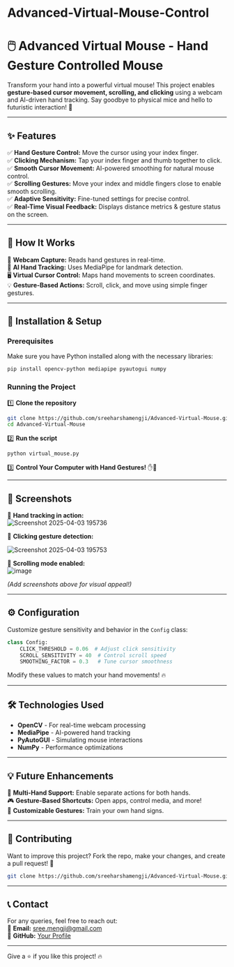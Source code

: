 # Advanced-Virtual-Mouse-Control

# 🖱️ Advanced Virtual Mouse - Hand Gesture Controlled Mouse

Transform your hand into a powerful virtual mouse! This project enables **gesture-based cursor movement, scrolling, and clicking** using a webcam and AI-driven hand tracking. Say goodbye to physical mice and hello to futuristic interaction! 🚀

---

## ✨ Features
✅ **Hand Gesture Control:** Move the cursor using your index finger.  
✅ **Clicking Mechanism:** Tap your index finger and thumb together to click.  
✅ **Smooth Cursor Movement:** AI-powered smoothing for natural mouse control.  
✅ **Scrolling Gestures:** Move your index and middle fingers close to enable smooth scrolling.  
✅ **Adaptive Sensitivity:** Fine-tuned settings for precise control.  
✅ **Real-Time Visual Feedback:** Displays distance metrics & gesture status on the screen.  

---

## 🎯 How It Works
📸 **Webcam Capture:** Reads hand gestures in real-time.  
🤖 **AI Hand Tracking:** Uses MediaPipe for landmark detection.  
🖥️ **Virtual Cursor Control:** Maps hand movements to screen coordinates.  
💡 **Gesture-Based Actions:** Scroll, click, and move using simple finger gestures.  

---

## 🚀 Installation & Setup

### Prerequisites
Make sure you have Python installed along with the necessary libraries:

```sh
pip install opencv-python mediapipe pyautogui numpy
```

### Running the Project
1️⃣ **Clone the repository**
```sh
git clone https://github.com/sreeharshamengji/Advanced-Virtual-Mouse.git
cd Advanced-Virtual-Mouse
```
2️⃣ **Run the script**
```sh
python virtual_mouse.py
```
3️⃣ **Control Your Computer with Hand Gestures!** ✋🤖

---

## 📸 Screenshots
📌 **Hand tracking in action:**  
![Screenshot 2025-04-03 195736](https://github.com/user-attachments/assets/2b24273a-4354-4bf2-9575-3686fb6031f5)

📌 **Clicking gesture detection:**  

![Screenshot 2025-04-03 195753](https://github.com/user-attachments/assets/3f0b8b52-5646-44fb-9ab2-2bc4d1c716cc)

📌 **Scrolling mode enabled:**  
![image](https://github.com/user-attachments/assets/048222f7-7ed4-4a5a-84ce-a893194b8d73)

*(Add screenshots above for visual appeal!)*

---

## ⚙️ Configuration
Customize gesture sensitivity and behavior in the `Config` class:

```python
class Config:
    CLICK_THRESHOLD = 0.06  # Adjust click sensitivity
    SCROLL_SENSITIVITY = 40  # Control scroll speed
    SMOOTHING_FACTOR = 0.3   # Tune cursor smoothness
```

Modify these values to match your hand movements! 🔥

---

## 🛠️ Technologies Used
- **OpenCV** - For real-time webcam processing
- **MediaPipe** - AI-powered hand tracking
- **PyAutoGUI** - Simulating mouse interactions
- **NumPy** - Performance optimizations

---

## 💡 Future Enhancements
🚀 **Multi-Hand Support:** Enable separate actions for both hands.  
🎮 **Gesture-Based Shortcuts:** Open apps, control media, and more!  
📌 **Customizable Gestures:** Train your own hand signs.  

---

## 🤝 Contributing
Want to improve this project? Fork the repo, make your changes, and create a pull request! 🙌

```sh
git clone https://github.com/sreeharshamengji/Advanced-Virtual-Mouse.git
```

---

## 📞 Contact
For any queries, feel free to reach out:  
📧 **Email:** sree.mengji@gmail.com  
🔗 **GitHub:** [Your Profile](https://github.com/sreeharshamengji)  

---

Give a ⭐ if you like this project! 🔥

